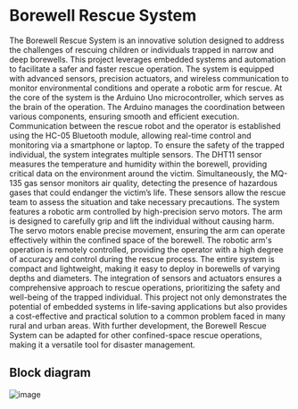
# Borewell Rescue System
The Borewell Rescue System is an innovative solution designed to address the challenges of rescuing children or individuals trapped in narrow and deep borewells. This project leverages embedded systems and automation to facilitate a safer and faster rescue operation. The system is equipped with advanced sensors, precision actuators, and wireless communication to monitor environmental conditions and operate a robotic arm for rescue.
At the core of the system is the Arduino Uno microcontroller, which serves as the brain of the operation. The Arduino manages the coordination between various components, ensuring smooth and efficient execution. Communication between the rescue robot and the operator is established using the HC-05 Bluetooth module, allowing real-time control and monitoring via a smartphone or laptop.
To ensure the safety of the trapped individual, the system integrates multiple sensors. The DHT11 sensor measures the temperature and humidity within the borewell, providing critical data on the environment around the victim. Simultaneously, the MQ-135 gas sensor monitors air quality, detecting the presence of hazardous gases that could endanger the victim’s life. These sensors allow the rescue team to assess the situation and take necessary precautions.
The system features a robotic arm controlled by high-precision servo motors. The arm is designed to carefully grip and lift the individual without causing harm. The servo motors enable precise movement, ensuring the arm can operate effectively within the confined space of the borewell. The robotic arm's operation is remotely controlled, providing the operator with a high degree of accuracy and control during the rescue process.
The entire system is compact and lightweight, making it easy to deploy in borewells of varying depths and diameters. The integration of sensors and actuators ensures a comprehensive approach to rescue operations, prioritizing the safety and well-being of the trapped individual.
This project not only demonstrates the potential of embedded systems in life-saving applications but also provides a cost-effective and practical solution to a common problem faced in many rural and urban areas. With further development, the Borewell Rescue System can be adapted for other confined-space rescue operations, making it a versatile tool for disaster management.

## Block diagram 

![image](https://github.com/user-attachments/assets/bb768561-5284-4f62-959a-c88b97718d46)


